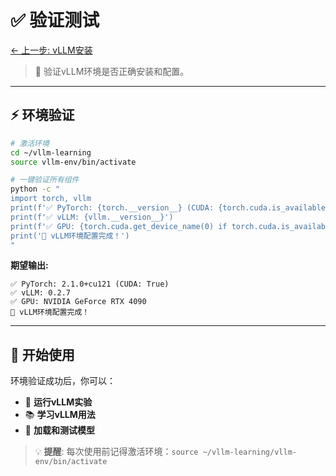 # ✅ 验证测试

[← 上一步: vLLM安装](05-vllm-installation.md)

> 🎯 验证vLLM环境是否正确安装和配置。

---

## ⚡ 环境验证

```bash
# 激活环境
cd ~/vllm-learning
source vllm-env/bin/activate

# 一键验证所有组件
python -c "
import torch, vllm
print(f'✅ PyTorch: {torch.__version__} (CUDA: {torch.cuda.is_available()})')
print(f'✅ vLLM: {vllm.__version__}')
print(f'✅ GPU: {torch.cuda.get_device_name(0) if torch.cuda.is_available() else \"CPU only\"}')
print('🎉 vLLM环境配置完成！')
"
```

**期望输出:**
```
✅ PyTorch: 2.1.0+cu121 (CUDA: True)
✅ vLLM: 0.2.7
✅ GPU: NVIDIA GeForce RTX 4090
🎉 vLLM环境配置完成！
```

---

## 🚀 开始使用

环境验证成功后，你可以：

- 🔬 **运行vLLM实验**
- 📚 **学习vLLM用法**
- 🎯 **加载和测试模型**

> 💡 **提醒**: 每次使用前记得激活环境：`source ~/vllm-learning/vllm-env/bin/activate`
